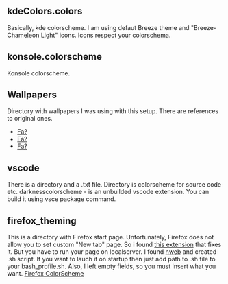 ## kdeColors.colors
Basically, kde colorscheme. I am using defaut Breeze theme and "Breeze-Chameleon Light" icons. Icons respect your colorschema.

## konsole.colorscheme
Konsole colorscheme.

## Wallpapers
Directory with wallpapers I was using with this setup.
There are references to original ones.
* [Fa?](https://www.deviantart.com/greenmapple17/art/Darkness-KonoSuba-599601196)
* [Fa?](https://www.deviantart.com/ancors/art/Darkness-KonoSuba-Minimalistic-600074971)
* [Fa?](https://www.deviantart.com/fikrimochizou/art/Darkness-KonoSuba-Minimalist-WP-607155953)

## vscode
There is a directory and a .txt file. Directory is colorscheme for source code etc. darknesscolorscheme - is an unbuilded vscode extension. You can build it using vsce package command.

## firefox_theming
This is a directory with Firefox start page. Unfortunately, Firefox does not allow you to set custom "New tab" page. So i found [this extension](https://addons.mozilla.org/en-US/firefox/addon/new-tab-override/) that fixes it. But you have to run your page on localserver. I found [nweb](https://www.ibm.com/developerworks/systems/library/es-nweb/index.html) and created .sh script. If you want to lauch it on startup then just add path to .sh file to your bash_profile.sh. Also, I left empty fields, so you must insert what you want. [Firefox ColorScheme](https://color.firefox.com/?theme=XQAAAAIEAQAAAAAAAABBKYhm849SCia2CaaEGccwS-xMDPsqvOJTBAF6DZCEZYu6DhgqI7LDOJdsef8Aty4s7jxM-Ao4fqjjYqAzDbvxRBUR_mf8tS-_3yvIq333yRho15aC39zlGk-Lff2y1XwDsjW19WJrh4bOrKCyDFnkoCjAygjgMT5P3iiAh9zZgplCPSpinziMn29Ym1JTjakEV2gjVm12e1zCAokagdGJTp__s0wuAA)
